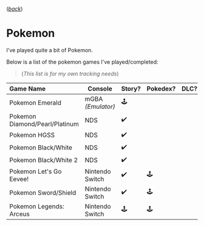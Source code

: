 ([*back*](README.md))
# Pokemon

I've played quite a bit of Pokemon.

Below is a list of the pokemon games I've played/completed:
<br/>
> (*This list is for my own tracking needs*)

| Game Name              | Console  | Story? | Pokedex? | DLC? | ShinyDex? |
| :--------------------- | -------- | ------ | -------- | ---- | --------- |
| Pokemon Emerald        | mGBA _(Emulator)_ | 🕹️||||
| Pokemon Diamond/Pearl/Platinum  | NDS|✔️||||
| Pokemon HGSS           | NDS     |✔️ ||||
| Pokemon Black/White    | NDS     |✔️ ||||
| Pokemon Black/White 2  | NDS     |✔️||||
| Pokemon Let's Go Eevee!| Nintendo Switch|✔️|🕹️||🕹️|
| Pokemon Sword/Shield   | Nintendo Switch|✔️|🕹️||🕹️|
| Pokemon Legends: Arceus| Nintendo Switch|🕹️|🕹️||🕹️|
